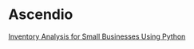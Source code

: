 # Ascendio
[Inventory Analysis for Small Businesses Using Python](https://seekascendio.github.io/home_page/_posts/2024-07-29-Mastering-Inventory-Analysis-for-Small-Businesses-Safety-Stock,-Demand,-Planning-and-Optimization-with-Python.md)
